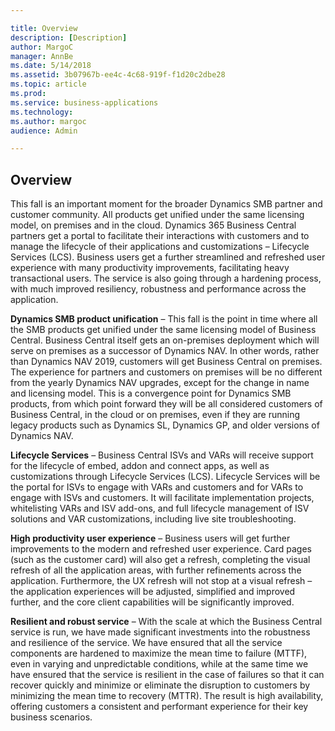 ```yaml
---

title: Overview
description: [Description]
author: MargoC
manager: AnnBe
ms.date: 5/14/2018
ms.assetid: 3b07967b-ee4c-4c68-919f-f1d20c2dbe28
ms.topic: article
ms.prod: 
ms.service: business-applications
ms.technology: 
ms.author: margoc
audience: Admin

---
```

Overview
--------



This fall is an important moment for the broader Dynamics SMB partner and
customer community. All products get unified under the same licensing model, on
premises and in the cloud. Dynamics 365 Business Central partners get a portal
to facilitate their interactions with customers and to manage the lifecycle of
their applications and customizations – Lifecycle Services (LCS). Business users
get a further streamlined and refreshed user experience with many productivity
improvements, facilitating heavy transactional users. The service is also going
through a hardening process, with much improved resiliency, robustness and
performance across the application.

**Dynamics SMB product unification** – This fall is the point in time where all
the SMB products get unified under the same licensing model of Business Central.
Business Central itself gets an on-premises deployment which will serve on
premises as a successor of Dynamics NAV. In other words, rather than Dynamics
NAV 2019, customers will get Business Central on premises. The experience for
partners and customers on premises will be no different from the yearly Dynamics
NAV upgrades, except for the change in name and licensing model. This is a
convergence point for Dynamics SMB products, from which point forward they will
be all considered customers of Business Central, in the cloud or on premises,
even if they are running legacy products such as Dynamics SL, Dynamics GP, and
older versions of Dynamics NAV.

**Lifecycle Services** – Business Central ISVs and VARs will receive support for
the lifecycle of embed, addon and connect apps, as well as customizations
through Lifecycle Services (LCS). Lifecycle Services will be the portal for ISVs
to engage with VARs and customers and for VARs to engage with ISVs and
customers. It will facilitate implementation projects, whitelisting VARs and ISV
add-ons, and full lifecycle management of ISV solutions and VAR customizations,
including live site troubleshooting.

**High productivity user experience** – Business users will get further
improvements to the modern and refreshed user experience. Card pages (such as
the customer card) will also get a refresh, completing the visual refresh of all
the application areas, with further refinements across the application.
Furthermore, the UX refresh will not stop at a visual refresh – the application
experiences will be adjusted, simplified and improved further, and the core
client capabilities will be significantly improved.

**Resilient and robust service** – With the scale at which the Business Central
service is run, we have made significant investments into the robustness and
resilience of the service. We have ensured that all the service components are
hardened to maximize the mean time to failure (MTTF), even in varying and
unpredictable conditions, while at the same time we have ensured that the
service is resilient in the case of failures so that it can recover quickly and
minimize or eliminate the disruption to customers by minimizing the mean time to
recovery (MTTR). The result is high availability, offering customers a
consistent and performant experience for their key business scenarios.
